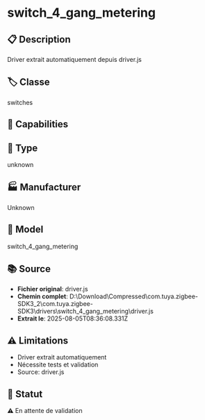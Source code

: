 # switch_4_gang_metering

## 📋 Description
Driver extrait automatiquement depuis driver.js

## 🏷️ Classe
switches

## 🔧 Capabilities


## 📡 Type
unknown

## 🏭 Manufacturer
Unknown

## 📱 Model
switch_4_gang_metering

## 📚 Source
- **Fichier original**: driver.js
- **Chemin complet**: D:\Download\Compressed\com.tuya.zigbee-SDK3_2\com.tuya.zigbee-SDK3\drivers\switch_4_gang_metering\driver.js
- **Extrait le**: 2025-08-05T08:36:08.331Z

## ⚠️ Limitations
- Driver extrait automatiquement
- Nécessite tests et validation
- Source: driver.js

## 🚀 Statut
⚠️ En attente de validation
